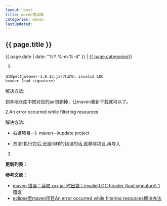 ```yaml
---
layout: post
title: maven错误集
categories: maven
lastUpdated:
---
```


## {{ page.title }}

{{ page.date | date: "%Y.%-m.%-d" }} | <a href="/archive#{{ page.categories }}">{{ page.categories}}</a>

1.

```
读取pectjweaver-1.8.13.jar时出错; invalid LOC 
header (bad signature)
```

解决方法:

到本地仓库中把对应的jar包删掉，让maven重新下载就可以了。

2.An error occurred while filtering resources

解决方法:

* 右键项目--》maven--》update project

* 方法1执行完后,还是同样的错误的话,就移除项目,再导入

3.

**更新列表：**



**参考文章：**

* [maven 错误：读取 xxx.jar 时出错；invalid LOC header (bad signature) 1 错误][1]
* [eclipse里maven项目An error occurred while filtering resources解决办法][2]


[1]: http://happyqing.iteye.com/blog/2007961
[2]: https://blog.csdn.net/asdfsadfasdfsa/article/details/52946490